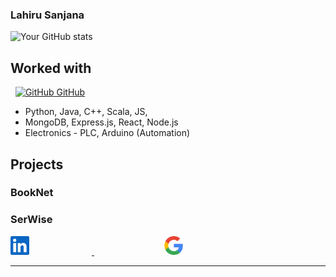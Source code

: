 ### Lahiru Sanjana
![Your GitHub stats](https://github-readme-stats.vercel.app/api?username=snowcodie&show_icons=true&count_private=true&theme=dark)

## Worked with

&nbsp;
[![GitHub](https://i.stack.imgur.com/tskMh.png) GitHub](https://github.com/)
- Python, Java, C++, Scala, JS, 
- MongoDB, Express.js, React, Node.js
- Electronics - PLC, Arduino (Automation) 

## Projects
### BookNet
### SerWise

<a href="https://www.linkedin.com/in/lahiru-sanjana-024aba28a/">
  <img src="https://github.com/snowcodie/snowcodie/blob/main/src/Vector.png" alt="linkedin" width="30" height="30" style="margin-right: 100px;">
</a>
&nbsp;&nbsp;
<a href="mailto:lahirusanjana1@gmail.com">
  <img src="https://github.com/snowcodie/snowcodie/blob/main/src/Google%20-%20Original.png" alt="email" width="30" height="30" style="margin-left: 100px;">
</a>


<!--
## Contact

- 

## Find Me Online

- [Include links to your personal website, LinkedIn, Twitter, and other relevant online profiles]
-->

---





<!--
**snowcodie/snowcodie** is a ✨ _special_ ✨ repository because its `README.md` (this file) appears on your GitHub profile.

Here are some ideas to get you started:

- 🔭 I’m currently working on ...
- 🌱 I’m currently learning ...
- 👯 I’m looking to collaborate on ...
- 🤔 I’m looking for help with ...
- 💬 Ask me about ...
- 📫 How to reach me: ...
- 😄 Pronouns: ...
- ⚡ Fun fact: ...
-->
